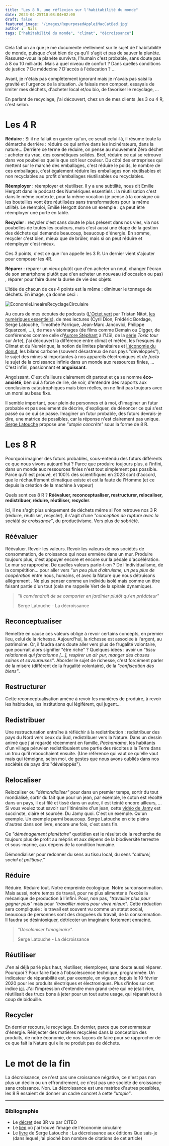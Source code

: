 ```yaml
---
title: "Les 8 R, une réflexion sur l'habitabilité du monde"
date: 2023-04-25T10:08:04+02:00
draft: false
featured_image: '/images/RepurposedAppleiMacCatBed.jpg'
author :  Nils
tags: ["habitabilité du monde", "climat", "décroissance"]
---
```


Cela fait un an que je me documente réellement sur le sujet de l'habitabilité de monde, puisque c'est bien de ça qu'il s'agit et pas de sauver la planète. Rassurez-vous la planète survivra, l'humain c'est probable, sans doute pas à 8 ou 10 milliards. Mais à quel niveau de confort ? Dans quelles conditions de justice ? De médecine ? D'accès à l'éducation ? ...

Avant, je n'étais pas complètement ignorant mais je n'avais pas saisi la gravité et l'urgence de la situation. Je faisais mon compost, essayais de limiter mes déchets, d'acheter local et/ou bio, de favoriser le recyclage, ...

En parlant de recyclage, j'ai découvert, chez un de mes clients ,les 3 ou 4 R, c'est selon.

# Les 4 R

**Réduire** : Si il ne fallait en garder qu'un, ce serait celui-là, il résume toute la démarche derrière : réduire ce qui arrive dans les incinérateurs, dans la nature... Derrière ce terme de réduire, on pense au mouvement Zéro déchet : acheter du vrac, des cosmétiques solides. Bref, réduire ce qui se retrouve dans vos poubelles quelle que soit leur couleur. Du côté des entreprises qui mettent sur le marché des emballages, c'est réduire le poids, le nombre de ces emballages, c'est également réduire les emballages non réutilsables et non recyclables au profit d'emballages réutilisables ou recyclables.

**Réemployer** : réemployer et réutiliser. Il y a une subtilité, nous dit Emilie Hergott dans le podcast des Numériques essentiels : la réutilisation c'est dans le même contexte, pour la même vocation (je pense à la consigne où les bouteilles vont être réutilisées sans transformations pour la même utilité). Le réemploi, Emilie Hergott donne un exemple : ça peut être réemployer une porte en table.

**Recycler** : recycler c'est sans doute le plus présent dans nos vies, via nos poubelles de toutes les couleurs, mais c'est aussi une étape de la gestion des déchets qui demande beaucoup, beaucoup d'énergie. En somme, recycler c'est bien, mieux que de brûler, mais si on peut réduire et réemployer c'est mieux.

Ces 3 points, c'est ce que l'on appelle les 3 R. Un dernier vient s'ajouter pour composer les 4R.

**Réparer** : réparer un vieux plutôt que d'en acheter un neuf, changer l'écran de son smartphone plutôt que d'en acheter un nouveau (d'occasion ou pas) , réparer pour faire durer la durée de vie des objets.

L'idée de chacun de ces 4 points est la même : diminuer le tonnage de déchets. En image, ça donne ceci :

![EconomieLineaireRecyclageCirculaire](EconomieLineaireRecyclageCirculaire.webp "Economie Linéaire, économie du recyclage et économie circulaire")


Au cours de mes écoutes de podcasts ([L'Octet vert](https://www.standblog.org/blog/category/podcast) par Tristan Nitot, [les numériques essentiels](https://www.frugarilla.fr/contenu/)), de mes lectures (Cyril Dion, Frédéric Bordage, Serge Latouche, Timothée Parrique, Jean-Marc Jancovici, Philippe Squarzoni, ...), de mes visionnages (de films comme Demain ou Digger, de conférences comme celle d'[Aurore Stéphant](https://www.youtube.com/watch?v=i8RMX8ODWQs) à l'USI, de la [série](https://www.arte.tv/fr/videos/RC-022084/toxic-tour/) *Toxic tour* sur Arte), j'ai découvert la différence entre climat et météo, les fresques du Climat et du Numérique, la notion de limites planétaires et [l'économie du donut](https://www.oxfamfrance.org/actualite/la-theorie-du-donut-une-nouvelle-economie-est-possible/), les bilans carbone (souvent désastreux de nos pays "développés"), le sujet des mines si importantes à nos appareils électroniques et *de facto* le sujet de la croissance infinie dans un monde aux ressources finies, ... C'est infini, passionnant et **angoissant**.

Angoissant. C'est d'ailleurs clairement dit partout et ça se nomme **éco-anxiété**, ben oui à force de lire, de voir, d'entendre des rapports aux conclusions catastrophiques mais bien réelles, on ne finit pas toujours avec un moral au beau fixe.

Il semble important, pour plein de personnes et à moi, d'imaginer un futur probable et pas seulement de décrire, d'expliquer, de dénoncer ce qui s'est passé ou ce qui se passe. Imaginer un futur probable, des futurs devrais-je dire, une matrice de possibles, car la réponse n'est clairement pas unique.  
[Serge Latouche](https://fr.wikipedia.org/wiki/Serge_Latouche) propose une *"utopie concrète"* sous la forme de 8 R.


# Les 8 R

Pourquoi imaginer des futurs probables, sous-entendu des futurs différents ce que nous vivons aujourd'hui ? Parce que produire toujours plus, à l'infini, dans un monde aux ressources finies n'est tout simplement pas possible. Parce qu'il est prouvé, et 100% des scientifiques en 2023 sont d'accord, que le réchauffement climatique existe et  est la faute de l'Homme (et ce depuis la création de la machine à vapeur)

Quels sont ces 8 R ? **Réévaluer, reconceptualiser, restructurer, relocaliser, redistribuer, réduire, réutiliser, recycler**.

Ici, il ne s'agit plus uniquement de déchets même si l'on retrouve nos 3 R (réduire, réutiliser, recycler), il s'agit d'une *"conception de rupture avec la société de croissance"*, du productivisme. Vers plus de sobriété.

## Réévaluer

Réévaluer. Revoir les valeurs. Revoir les valeurs de nos sociétés de consommation, de croissance qui nous emmène dans un mur. Produire toujours plus, c'est appuyer encore et encore sur la pédale d'accélération. Le mur se rapproche.
De quelles valeurs parle-t-on ? De l'individualisme, de la compétition... pour aller vers *"un peu plus d'altruisme, un peu plus de coopération* entre nous, humains, et avec la Nature que nous détruisons allègrement . Ne plus penser comme un individu isolé mais comme un être faisant partie d'un tout (cela me rappelle Vert de la spirale dynamique). 

> *"Il conviendrait de se comporter en jardinier plutôt qu'en prédateur"*
> 
> Serge Latouche - La décroissance

## Reconceptualiser

Remettre en cause ces valeurs oblige à revoir certains concepts, en premier lieu, celui de la richesse.
Aujourd'hui, la richesse est associée à l'argent, au patrimoine. Or, il faudra sans doute aller vers plus de frugalité volontaire, que pourrait alors signifier "être riche" ? Quelques idées : avoir un *"tissu relationnel qui fonctionne [...], respirer un air pur, manger des choses saines et savoureuses"*.
Aborder le sujet de richesse, c'est forcément parler de la misère (différent de la frugalité volontaire), de la *"confiscation des biens"*. 

## Restructurer

Cette reconceptualisation amène à revoir les manières de produire, à revoir les habitudes, les institutions qui légifèrent, qui jugent... 

## Redistribuer

Une restructuration entraîne à réfléchir à la redistribution : redistribuer des pays du Nord vers ceux du Sud, redistribuer vers la Nature. Dans un dessin animé que j'ai regardé récemment en famille, *Pachamama*, les habitants d'un village péruvien redistribuaient une partie des récoltes à la Terre dans un trou qu'il rebouchaient ensuite. (Une référence qui vaut ce qu'elle vaut mais qui témoigne, selon moi, de gestes que nous avons oubliés dans nos sociétés de pays dits "développés").

## Relocaliser

Relocaliser ou *"démondialiser"* pour dans un premier temps, sortir du tout mondialisé, sortir du fait que pour un jean, par exemple, le coton est récolté dans un pays, il est filé et tissé dans un autre, il est teinté encore ailleurs, ... Si vous voulez tout savoir sur l'itinéraire d'un jean, cette [vidéo de Jamy](https://www.youtube.com/watch?v=U9xoi7RSOwo) est succincte, claire et sourcée. Du Jamy quoi. C'est un exemple. Qu'un exemple. Un exemple parmi beaucoup. Serge Latouche en cite pleins d'autres dans son livre, encore une fois, c'est sans fin.

Ce *"déménagement planétaire"* quotidien est le résultat de la recherche de toujours plus de profit au mépris et aux dépens de la biodiversité terrestre et sous-marine, aux dépens de la condition humaine. 

Démondialiser pour redonner du sens au tissu local, du sens *"culturel, social et politique."*

## Réduire

Réduire. Réduire tout. Notre empreinte écologique. Notre surconsommation.  
Mais aussi, notre temps de travail, pour ne plus alimenter à l'excès la mécanique de production à  l'infini. Pour, non pas, *"travailler plus pour gagner plus"* mais pour *"travailler moins pour vivre mieux"*. Cette réduction sera compliquée : le travail est souvent vu comme un statut social, beaucoup de personnes sont des droguées du travail, de la consommation. Il faudra se désintoxiquer, détricoter un imaginaire fortement enraciné. 

> *"Décoloniser l'imaginaire"*.
> 
> Serge Latouche - La décroissance

## Réutiliser
J'en ai déjà parlé plus haut, réutiliser, réemployer, sans doute aussi réparer. Pourquoi ? Pour faire face à l'obsolescence technique, programmée. Un indicateur de réparabilité est, par exemple, en vigueur depuis le 10 février 2020 pour les produits électriques et électroniques. Plus d'infos sur cet indice [ici](https://www.ecologie.gouv.fr/indice-reparabilite).
J'ai l'impression d'entendre mon grand-père qui ne jetait rien, réutilisait des trucs bons à jeter pour un tout autre usage, qui réparait tout à coup de bidouille.

## Recycler
En dernier recours, le recyclage. En dernier, parce que consommateur d'énergie. Réinjecter des matières recyclées dans la conception des produits, de notre économie, de nos façons de faire pour se rapprocher de ce que fait la Nature qui elle ne produit pas de déchets.


# Le mot de la fin

La décroissance, ce n'est pas une croissance négative, ce n'est pas non plus un déclin ou un effrondrement, ce n'est pas une société de croissance sans croissance. Non. 
La décroissance est une matrice d'autres possibles, les 8 R essaient de donner un cadre concret à cette *"utopie"*.

---


### Bibliographie 

- Le [décret](https://www.citeo.com/le-mag/decret-3r-quels-objectifs-de-reduction-reemploi-recyclage-dici-2025) des 3R vu par CITEO
- Le [lien](https://www.3d-skult.com/economie-circulaire-on-tourne-en-rond/) où j'ai trouvé l'image de l'économie circulaire
- Le [livre](https://www.recyclivre.com/products/1522596-la-decroissance) de Serge Latouche  : La décroissance aux éditions Que sais-je (dans lequel j'ai pioché bon nombre de citations de cet article)
